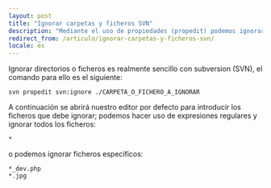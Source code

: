 ```yaml
---
layout: post
title: "Ignorar carpetas y ficheros SVN"
description: "Mediante el uso de propiedades (propedit) podemos ignorar ficheros y directorios"
redirect_from: /articulo/ignorar-carpetas-y-ficheros-svn/
locale: es
---
```


Ignorar directorios o ficheros es realmente sencillo con subversion (SVN), el comando para ello es el siguiente:

    svn propedit svn:ignore ./CARPETA_O_FICHERO_A_IGNORAR

A continuación se abrirá nuestro editor por defecto para introducir los ficheros que debe ignorar; podemos hacer uso de expresiones regulares y ignorar todos los ficheros:

    *

o podemos ignorar ficheros específicos:

    *_dev.php
    *.jpg
